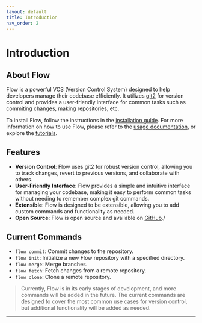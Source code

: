 ```yaml
---
layout: default
title: Introduction
nav_order: 2
---
```


# Introduction

## About Flow
Flow is a powerful VCS (Version Control System) designed to help developers manage their codebase efficiently. It utilizes
[git2](https://crates.io/crates/git2-rs) for version control and provides a user-friendly interface for common tasks such as commiting changes, making repositories, etc.

To install Flow, follow the instructions in the [installation guide](installation.md).
For more information on how to use Flow, please refer to the [usage documentation](usage.md), or explore the [tutorials](tutorials.md).

## Features

- **Version Control**: Flow uses git2 for robust version control, allowing you to track changes, revert to previous versions, and collaborate with others.
- **User-Friendly Interface**: Flow provides a simple and intuitive interface for managing your codebase, making it easy to perform common tasks without needing to remember complex git commands.
- **Extensible**: Flow is designed to be extensible, allowing you to add custom commands and functionality as needed.
- **Open Source**: Flow is open source and available on [GitHub](https://github.com/Pjdur/Flow)./

## Current Commands

- `flow commit`: Commit changes to the repository.
- `flow init`: Initialize a new Flow repository with a specified directory.
- `flow merge`: Merge branches.
- `flow fetch`: Fetch changes from a remote repository.
- `flow clone`: Clone a remote repository.

> Currently, Flow is in its early stages of development, and more commands will be added in the future. The current commands are designed to cover the most common use cases for version control, but additional functionality will be added as needed.
---